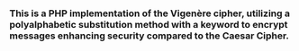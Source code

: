 ### This is a PHP implementation of the Vigenère cipher, utilizing a polyalphabetic substitution method with a keyword to encrypt messages enhancing security compared to the Caesar Cipher. 
